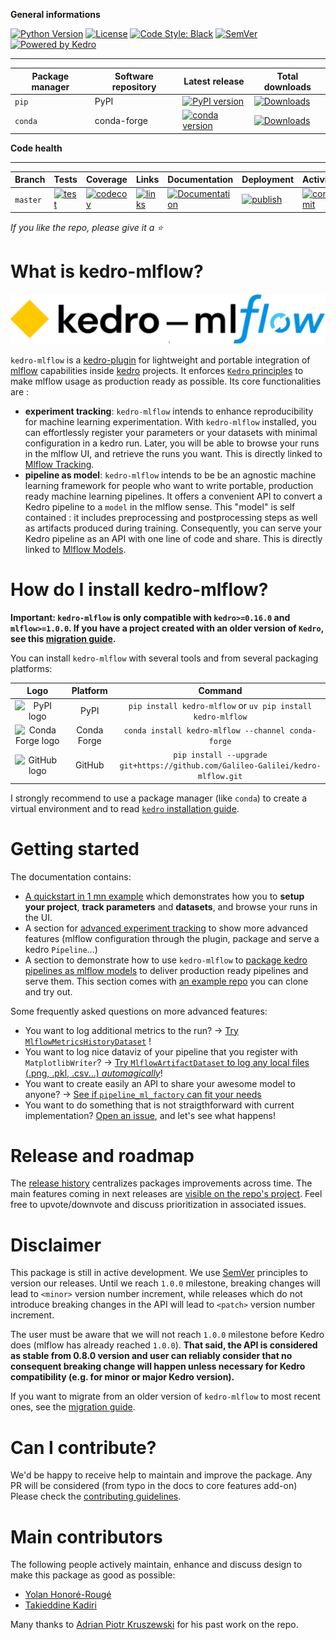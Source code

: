 **General informations**
<!-- markdown-link-check-disable -->
[![Python Version](https://img.shields.io/pypi/pyversions/kedro-mlflow)](https://pypi.org/project/kedro-mlflow/) [![License](https://img.shields.io/badge/license-Apache%202.0-blue.svg)](https://opensource.org/licenses/Apache-2.0) [![Code Style: Black](https://img.shields.io/badge/code%20style-black-black.svg)](https://github.com/ambv/black)
[![SemVer](https://img.shields.io/badge/semver-2.0.0-green)](https://semver.org/)
[![Powered by Kedro](https://img.shields.io/badge/powered_by-kedro-ffc900?logo=kedro)](https://kedro.org)
<!-- markdown-link-check-enable -->

----------------------------------------------------------
| Package manager | Software repository | Latest release                                                                                                                                | Total downloads                                                                                                                 |
| --------------- | ------------------- | --------------------------------------------------------------------------------------------------------------------------------------------- | ------------------------------------------------------------------------------------------------------------------------------- |
| ``pip``         | PyPI                | [![PyPI version](https://badge.fury.io/py/kedro-mlflow.svg)](https://pypi.org/project/kedro-mlflow/)                                          | [![Downloads](https://pepy.tech/badge/kedro-mlflow)](https://pepy.tech/project/kedro-mlflow)                                    |
| ``conda``       | conda-forge         | [![conda version](https://img.shields.io/conda/vn/conda-forge/kedro-mlflow?color=bright%20green)](https://anaconda.org/search?q=kedro+mlflow) | [![Downloads](https://img.shields.io/conda/dn/conda-forge/kedro-mlflow?color=blue)](https://anaconda.org/search?q=kedro+mlflow) |

**Code health**

----------------------------------------------------------
| Branch   | Tests                                                                                                                                                                                            | Coverage                                                                                                                                                         | Links                                                                                                                                                                                                           | Documentation                                                                                                                           | Deployment                                                                                                                                                                                                | Activity                                                                                                                                                              |
| -------- | ------------------------------------------------------------------------------------------------------------------------------------------------------------------------------------------------ | ---------------------------------------------------------------------------------------------------------------------------------------------------------------- | --------------------------------------------------------------------------------------------------------------------------------------------------------------------------------------------------------------- | --------------------------------------------------------------------------------------------------------------------------------------- | --------------------------------------------------------------------------------------------------------------------------------------------------------------------------------------------------------- | --------------------------------------------------------------------------------------------------------------------------------------------------------------------- |
| `master` | [![test](https://github.com/Galileo-Galilei/kedro-mlflow/workflows/test/badge.svg?branch=master)](https://github.com/Galileo-Galilei/kedro-mlflow/actions?query=workflow%3Atest+branch%3Amaster) | [![codecov](https://codecov.io/gh/Galileo-Galilei/kedro-mlflow/branch/master/graph/badge.svg)](https://codecov.io/gh/Galileo-Galilei/kedro-mlflow/branch/master) | [![links](https://github.com/Galileo-Galilei/kedro-mlflow/workflows/check-links/badge.svg?branch=master)](https://github.com/Galileo-Galilei/kedro-mlflow/actions?query=workflow%3Acheck-links+branch%3Amaster) | [![Documentation](https://readthedocs.org/projects/kedro-mlflow/badge/?version=stable)](https://kedro-mlflow.readthedocs.io/en/stable/) | [![publish](https://github.com/Galileo-Galilei/kedro-mlflow/workflows/publish/badge.svg?branch=master)](https://github.com/Galileo-Galilei/kedro-mlflow/actions?query=branch%3Amaster+workflow%3Apublish) | [![commit](https://img.shields.io/github/commits-since/Galileo-Galilei/kedro-mlflow/0.14.5)](https://github.com/Galileo-Galilei/kedro-mlflow/compare/0.14.5...master) |

*If you like the repo, please give it a :star:*

# What is kedro-mlflow?

![kedro-mlflow logo](docs/source/imgs/logo.png)

``kedro-mlflow`` is a [kedro-plugin](https://kedro.readthedocs.io/en/stable/extend_kedro/plugins.html) for lightweight and portable integration of [mlflow](https://mlflow.org/docs/latest/index.html) capabilities inside [kedro](https://kedro.readthedocs.io/en/stable/index.html) projects. It enforces [``Kedro`` principles](https://kedro.org/blog/development-principles-for-opinionated-teams) to make mlflow usage as production ready as possible. Its core functionalities are :

- **experiment tracking**: `kedro-mlflow` intends to enhance reproducibility for machine learning experimentation. With `kedro-mlflow` installed, you can effortlessly register your parameters or your datasets with minimal configuration in a kedro run. Later, you will be able to browse your runs in the mlflow UI, and retrieve the runs you want. This is directly linked to [Mlflow Tracking](https://www.mlflow.org/docs/latest/tracking.html).
- **pipeline as model**: ``kedro-mlflow`` intends to be be an agnostic machine learning framework for people who want to write portable, production ready machine learning pipelines. It offers a convenient API to convert a Kedro pipeline to a ``model`` in the mlflow sense. This "model" is self contained : it includes preprocessing and postprocessing steps as well as artifacts produced during training.  Consequently, you can  serve your Kedro pipeline as an API with one line of code and share. This is directly linked to [Mlflow Models](https://www.mlflow.org/docs/latest/models.html).

# How do I install kedro-mlflow?

**Important: ``kedro-mlflow`` is only compatible with ``kedro>=0.16.0`` and ``mlflow>=1.0.0``. If you have a project created with an older version of ``Kedro``, see this [migration guide](https://github.com/quantumblacklabs/kedro/blob/master/RELEASE.md#migration-guide-from-kedro-015-to-016).**

You can install ``kedro-mlflow`` with several tools and from several packaging platforms:

|                             **Logo**                              | **Platform** |**Command**|
|:-----------------------------------------------------------------:|:------------:|:----------------------------------------------------:|
|       ![PyPI logo](https://simpleicons.org/icons/pypi.svg)        |     PyPI     | ``pip install kedro-mlflow`` or ``uv pip install kedro-mlflow`` |
| ![Conda Forge logo](https://simpleicons.org/icons/condaforge.svg) | Conda Forge  | ``conda install kedro-mlflow --channel conda-forge`` |
|     ![GitHub logo](https://simpleicons.org/icons/github.svg)      |    GitHub    | ``pip install --upgrade git+https://github.com/Galileo-Galilei/kedro-mlflow.git`` |

I strongly recommend to use a package manager (like ``conda``) to create a virtual environment and to read [``kedro`` installation guide](https://docs.kedro.org/en/stable/get_started/minimal_kedro_project.html#step-1-install-kedro).

# Getting started

The documentation contains:

- [A  quickstart in 1 mn example](https://kedro-mlflow.readthedocs.io/en/latest/source/02_getting_started/02_quickstart/00_intro_tutorial.html) which demonstrates how you to **setup your project**, **track parameters** and **datasets**, and browse your runs in the UI.
- A section for [advanced experiment tracking](https://kedro-mlflow.readthedocs.io/en/latest/source/03_experiment_tracking/index.html) to show more advanced features (mlflow configuration through the plugin, package and serve a kedro ``Pipeline``...)
- A section to demonstrate how to use `kedro-mlflow` to  [package kedro pipelines as mlflow models](https://kedro-mlflow.readthedocs.io/en/latest/source/04_pipeline_as_model/index.html) to deliver production ready pipelines and serve them. This section comes with [an example repo](https://github.com/Galileo-Galilei/kedro-mlflow-tutorial) you can clone and try out.

Some frequently asked questions on more advanced features:

- You want to log additional metrics to the run? -> [Try ``MlflowMetricsHistoryDataset``](https://kedro-mlflow.readthedocs.io/en/latest/source/03_experiment_tracking/01_experiment_tracking/05_version_metrics.html#) !
- You want to log nice dataviz of your pipeline that you register with ``MatplotlibWriter``? -> [Try ``MlflowArtifactDataset`` to log any local files (.png, .pkl, .csv...) *automagically*](https://kedro-mlflow.readthedocs.io/en/latest/source/03_experiment_tracking/01_experiment_tracking/03_version_datasets.html)!
- You want to create easily an API to share your awesome model to anyone? -> [See if ``pipeline_ml_factory`` can fit your needs](https://kedro-mlflow.readthedocs.io/en/latest/source/04_pipeline_as_model/01_pipeline_as_custom_model/02_scikit_learn_like_pipeline.html)
- You want to do something that is not straigthforward with current implementation? [Open an issue](https://github.com/Galileo-Galilei/kedro-mlflow/issues), and let's see what happens!

# Release and roadmap

The [release history](https://github.com/Galileo-Galilei/kedro-mlflow/blob/master/CHANGELOG.md) centralizes packages improvements across time. The main features coming in next releases are [visible on the repo's project](https://github.com/users/Galileo-Galilei/projects/4). Feel free to upvote/downvote and discuss prioritization in associated issues.

# Disclaimer

This package is still in active development. We use [SemVer](https://semver.org/) principles to version our releases. Until we reach `1.0.0` milestone, breaking changes will lead to `<minor>` version number increment, while releases which do not introduce breaking changes in the API will lead to `<patch>` version number increment.

The user must be aware that we will not reach `1.0.0` milestone before Kedro does (mlflow has already reached `1.0.0`). **That said, the API is considered as stable from 0.8.0 version and user can reliably consider that no consequent breaking change will happen unless necessary for Kedro compatibility (e.g. for minor or major Kedro version).**

If you want to migrate from an older version of `kedro-mlflow` to most recent ones, see the [migration guide](https://kedro-mlflow.readthedocs.io/en/latest/source/06_migration_guide/index.html).


# Can I contribute?

We'd be happy to receive help to maintain and improve the package. Any PR will be considered (from typo in the docs to core features add-on) Please check the [contributing guidelines](https://github.com/Galileo-Galilei/kedro-mlflow/blob/master/CONTRIBUTING.md).

# Main contributors

The following people actively maintain, enhance and discuss design to make this package as good as possible:

- [Yolan Honoré-Rougé](https://github.com/galileo-galilei)
- [Takieddine Kadiri](https://github.com/takikadiri)

Many thanks to [Adrian Piotr Kruszewski](https://github.com/akruszewski) for his past work on the repo.
